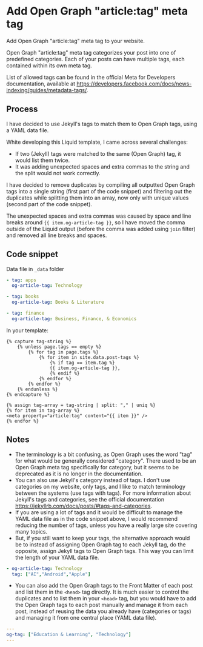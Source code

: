 # Add Open Graph "article:tag" meta tag

Add Open Graph "article:tag" meta tag to your website.

Open Graph "article:tag" meta tag categorizes your post into one of predefined categories. Each of your posts can have multiple tags, each contained within its own meta tag.

List of allowed tags can be found in the official Meta for Developers documentation, available at <https://developers.facebook.com/docs/news-indexing/guides/metadata-tags/>.

## Process

I have decided to use Jekyll's tags to match them to Open Graph tags, using a YAML data file.

White developing this Liquid template, I came across several challenges:

- If two (Jekyll) tags were matched to the same (Open Graph) tag, it would list them twice.
- It was adding unexpected spaces and extra commas to the string and the split would not work correctly.

I have decided to remove duplicates by compiling all outputted Open Graph tags into a single string (first part of the code snippet) and filtering out the duplicates while splitting them into an array, now only with unique values (second part of the code snippet).

The unexpected spaces and extra commas was caused by space and line breaks around `{{ item.og-article-tag }}`, so I have moved the comma outside of the Liquid output (before the comma was added using `join` filter) and removed all line breaks and spaces.

## Code snippet

Data file in `_data` folder

```YAML
- tag: apps
  og-article-tag: Technology

- tag: books
  og-article-tag: Books & Literature

- tag: finance
  og-article-tag: Business, Finance, & Economics
```

In your template:

```Liquid
{% capture tag-string %}
    {% unless page.tags == empty %}
        {% for tag in page.tags %}
            {% for item in site.data.post-tags %}
                {% if tag == item.tag %}
                {{ item.og-article-tag }},
                {% endif %}
            {% endfor %}
        {% endfor %}
    {% endunless %}
{% endcapture %}

{% assign tag-array = tag-string | split: "," | uniq %}
{% for item in tag-array %}
<meta property="article:tag" content="{{ item }}" />
{% endfor %}
```

## Notes

- The terminology is a bit confusing, as Open Graph uses the word "tag" for what would be generally considered "category". There used to be an Open Graph meta tag specifically for category, but it seems to be deprecated as it is no longer in the documentation.
- You can also use Jekyll's category instead of tags. I don't use categories on my website, only tags, and I like to match terminology between the systems (use tags with tags). For more information about Jekyll's tags and categories, see the official documentation <https://jekyllrb.com/docs/posts/#tags-and-categories>.
- If you are using a lot of tags and it would be difficult to manage the YAML data file as in the code snippet above, I would recommend reducing the number of tags, unless you have a really large site covering many topics.
- But, if you still want to keep your tags, the alternative approach would be to instead of assigning Open Graph tag to each Jekyll tag, do the opposite, assign Jekyll tags to Open Graph tags. This way you can limit the length of your YAML data file.

```YAML
- og-article-tag: Technology
  tag: ["AI","Android","Apple"]
```

- You can also add the Open Graph tags to the Front Matter of each post and list them in the `<head>` tag directly. It is much easier to control the duplicates and to list them in your `<head>` tag, but you would have to add the Open Graph tags to each post manually and manage it from each post, instead of reusing the data you already have (categories or tags) and managing it from one central place (YAML data file).

```YAML
---
og-tag: ["Education & Learning", "Technology"]
---
```
